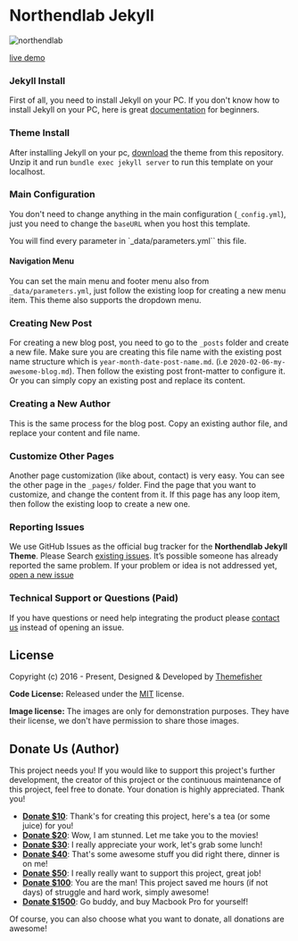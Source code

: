 # Northendlab Jekyll

![northendlab](https://demo.gethugothemes.com/thumbnails/northendlab.png)

[live demo](https://demo.gethugothemes.com/northendlab/)

### Jekyll Install

First of all, you need to install Jekyll on your PC. If you don't know how to install Jekyll on your PC, here is great [documentation](https://jekyllrb.com/docs/installation/) for beginners.

### Theme Install

After installing Jekyll on your pc, [download](https://github.com/themefisher/northendlab-jekyll) the theme from this repository. Unzip it and run `bundle exec jekyll server` to run this template on your localhost.

### Main Configuration

You don't need to change anything in the main configuration (`_config.yml`), just you need to change the `baseURL` when you host this template.

You will find every parameter in `_data/parameters.yml`` this file.

#### Navigation Menu

You can set the main menu and footer menu also from `_data/parameters.yml`, just follow the existing loop for creating a new menu item. This theme also supports the dropdown menu.

### Creating New Post

For creating a new blog post, you need to go to the `_posts` folder and create a new file. Make sure you are creating this file name with the existing post name structure which is `year-month-date-post-name.md`. (i.e `2020-02-06-my-awesome-blog.md`). Then follow the existing post front-matter to configure it. Or you can simply copy an existing post and replace its content.

### Creating a New Author

This is the same process for the blog post. Copy an existing author file, and replace your content and file name.

### Customize Other Pages

Another page customization (like about, contact) is very easy. You can see the other page in the `_pages/` folder. Find the page that you want to customize, and change the content from it. If this page has any loop item, then follow the existing loop to create a new one.

### Reporting Issues

We use GitHub Issues as the official bug tracker for the **Northendlab Jekyll Theme**. Please Search [existing issues](https://github.com/themefisher/northendlab-jekyll/issues). It’s possible someone has already reported the same problem.
If your problem or idea is not addressed yet, [open a new issue](https://github.com/themefisher/northendlab-jekyll/issues/new)

### Technical Support or Questions (Paid)

If you have questions or need help integrating the product please [contact us](mailto:themefisher@gmail.com) instead of opening an issue.

<!-- licence -->
## License

Copyright (c) 2016 - Present, Designed & Developed by [Themefisher](https://themefisher.com)

**Code License:** Released under the [MIT](https://github.com/themefisher/northendlab-jekyll/blob/main/LICENSE) license.

**Image license:** The images are only for demonstration purposes. They have their license, we don't have permission to share those images.

## Donate Us (Author)

This project needs you! If you would like to support this project's further development, the creator of this project or the continuous maintenance of this project, feel free to donate. Your donation is highly appreciated. Thank you!

- **[Donate $10](https://www.paypal.me/themefisher/10USD)**: Thank's for creating this project, here's a tea (or some juice) for you!
- **[Donate $20](https://www.paypal.me/themefisher/20USD)**: Wow, I am stunned. Let me take you to the movies!
- **[Donate $30](https://www.paypal.me/themefisher/30USD)**: I really appreciate your work, let's grab some lunch!
- **[Donate $40](https://www.paypal.me/themefisher/40USD)**: That's some awesome stuff you did right there, dinner is on me!
- **[Donate $50](https://www.paypal.me/themefisher/50USD)**: I really really want to support this project, great job!
- **[Donate $100](https://www.paypal.me/themefisher/100USD)**: You are the man! This project saved me hours (if not days) of struggle and hard work, simply awesome!
- **[Donate $1500](https://www.paypal.me/themefisher/1500USD)**: Go buddy, and buy Macbook Pro for yourself!

Of course, you can also choose what you want to donate, all donations are awesome!
